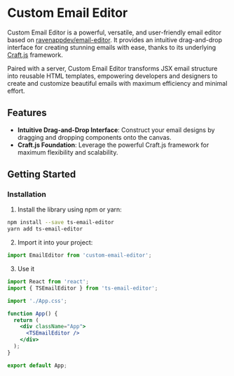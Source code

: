 # Custom Email Editor

Custom Email Editor is a powerful, versatile, and user-friendly email editor based on [ravenappdev/email-editor](https://github.com/ravenappdev/email-editor). It provides an intuitive drag-and-drop interface for creating stunning emails with ease, thanks to its underlying [Craft.js](https://craft.js.org/) framework.

Paired with a server, Custom Email Editor transforms JSX email structure into reusable HTML templates, empowering developers and designers to create and customize beautiful emails with maximum efficiency and minimal effort.

## Features

- **Intuitive Drag-and-Drop Interface**: Construct your email designs by dragging and dropping components onto the canvas.
- **Craft.js Foundation**: Leverage the powerful Craft.js framework for maximum flexibility and scalability.

## Getting Started

### Installation

1. Install the library using npm or yarn:

```bash
npm install --save ts-email-editor
yarn add ts-email-editor
```

2. Import it into your project:

```jsx
import EmailEditor from 'custom-email-editor';
```

3. Use it

```jsx
import React from 'react';
import { TSEmailEditor } from 'ts-email-editor';

import './App.css';

function App() {
  return (
    <div className="App">
      <TSEmailEditor />
    </div>
  );
}

export default App;
```
